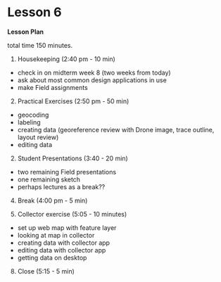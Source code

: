 Lesson 6
========

**Lesson Plan**  

total time 150 minutes. 

1.   Housekeeping (2:40 pm - 10 min)  
   -   check in on midterm week 8 (two weeks from today)
   -   ask about most common design applications in use
   -   make Field assignments

2.   Practical Exercises (2:50 pm - 50 min)  
   -   geocoding
   -   labeling
   -   creating data (georeference review with Drone image, trace outline, layout review)
   -   editing data

2.   Student Presentations (3:40 - 20 min)  
   -   two remaining Field presentations
   -   one remaining sketch
   -   perhaps lectures as a break??

4.   Break (4:00 pm - 5 min)

5.   Collector exercise (5:05 - 10 minutes)
   -   set up web map with feature layer
   -   looking at map in collector
   -   creating data with collector app
   -   editing data with collector app
   -   getting data on desktop

8.   Close (5:15 - 5 min)
